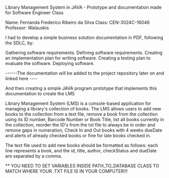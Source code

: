 Library Management System in JAVA - Prototype and documentation made for Software Engineer Class

Name: Fernanda Frederico Ribeiro da Silva
Class: CEN-3024C-16046
Professor: Walauskis

I had to develop a simple business solution documentation in PDF, following the SDLC, by:

Gathering software requirements.
Defining software requirements.
Creating an implementation plan for writing software.
Creating a testing plan to evaluate the software.
Deploying software.

------The documentation will be added to the project repository later on and linked here ----

And then creating a simple JAVA program prototype that implements this documentation to create the LMS

Library Management System (LMS) is a console-based application for managing a library's collection of books.
The LMS allows users to add new books to the collection from a text file, remove a book from the collection using its ID number, Barcode Number or Book Title,
list all books currently in the collection, reorder the ID's from the txt file to always be in order and remove gaps in numeration,
Check In and Out books with 4 weeks dueDate and alerts of already checked books or fine for late books checked in.

The text file used to add new books should be formatted as follows: each line represents a book, and the id, title, author, checkStatus and dueDate are separated by a comma.


** YOU NEED TO SET VARIABLES INSIDE PATH_TO_DATABASE CLASS TO MATCH WHERE YOUR .TXT FILE IS IN YOUR COMPUTER!!!